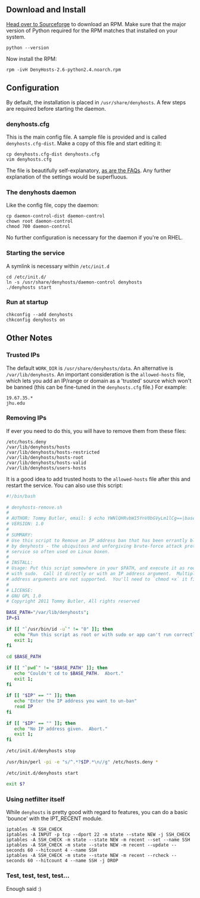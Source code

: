 Download and Install
--------------------

[Head over to
Sourceforge](http://sourceforge.net/project/showfiles.php?group_id=131204)
to download an RPM. Make sure that the major version of Python required
for the RPM matches that installed on your system.

    python --version

Now install the RPM:

    rpm -ivH DenyHosts-2.6-python2.4.noarch.rpm

Configuration
-------------

By default, the installation is placed in `/usr/share/denyhosts`. A few
steps are required before starting the daemon.

### denyhosts.cfg

This is the main config file. A sample file is provided and is called
`denyhosts.cfg-dist`. Make a copy of this file and start editing it:

    cp denyhosts.cfg-dist denyhosts.cfg  
    vim denyhosts.cfg

The file is beautifully self-explanatory, [as are the
FAQs](http://denyhosts.sourceforge.net/faq.html). Any further
explanation of the settings would be superfluous.

### The denyhosts daemon

Like the config file, copy the daemon:

    cp daemon-control-dist daemon-control  
    chown root daemon-control  
    chmod 700 daemon-control

No further configuration is necessary for the daemon if you're on RHEL.

### Starting the service

A symlink is necessary within `/etc/init.d`

    cd /etc/init.d/  
    ln -s /usr/share/denyhosts/daemon-control denyhosts  
    ./denyhosts start

### Run at startup

    chkconfig --add denyhosts  
    chkconfig denyhosts on

Other Notes
-----------

### Trusted IPs

The default `WORK_DIR` is `/usr/share/denyhosts/data`. An alternative is
`/var/lib/denyhosts`. An important consideration is the `allowed-hosts`
file, which lets you add an IP/range or domain as a 'trusted' source
which won't be banned (this can be fine-tuned in the `denyhosts.cfg`
file.) For example:

    19.67.35.*  
    jhu.edu

### Removing IPs

If ever you need to do this, you will have to remove them from these
files:

    /etc/hosts.deny  
    /var/lib/denyhosts/hosts  
    /var/lib/denyhosts/hosts-restricted  
    /var/lib/denyhosts/hosts-root  
    /var/lib/denyhosts/hosts-valid  
    /var/lib/denyhosts/users-hosts

It is a good idea to add trusted hosts to the `allowed-hosts` file after
this and restart the service. You can also use this script:

```bash
#!/bin/bash
 
# denyhosts-remove.sh
#
# AUTHOR: Tommy Butler, email: $ echo YWNlQHRvbW15YnV0bGVyLm1lCg==|base64 -d
# VERSION: 1.0
#
# SUMMARY:
# Use this script to Remove an IP address ban that has been errantly blacklisted
# by denyhosts - the ubiquitous and unforgiving brute-force attack protection
# service so often used on Linux boxen.
#
# INSTALL:
# Usage: Put this script somewhere in your $PATH, and execute it as root or
# with sudo.  Call it directly or with an IP address argument.  Multiple IP
# address arguments are not supported.  You'll need to `chmod +x` it first.
#
# LICENSE:
# GNU GPL 1.0
# Copyright 2011 Tommy Butler, All rights reserved
 
BASE_PATH="/var/lib/denyhosts";
IP=$1
 
if [[ "`/usr/bin/id -u`" != "0" ]]; then
   echo "Run this script as root or with sudo or app can't run correctly.  Aborted."
   exit 1;
fi
 
cd $BASE_PATH
 
if [[ "`pwd`" != "$BASE_PATH" ]]; then
   echo "Couldn't cd to $BASE_PATH.  Abort."
   exit 1;
fi
 
if [[ "$IP" == "" ]]; then
   echo "Enter the IP address you want to un-ban"
   read IP
fi
 
if [[ "$IP" == "" ]]; then
   echo "No IP address given.  Abort."
   exit 1;
fi
 
/etc/init.d/denyhosts stop
 
/usr/bin/perl -pi -e "s/^.*?$IP.*\n//g" /etc/hosts.deny *
 
/etc/init.d/denyhosts start
 
exit $?
```

### Using netfilter itself

While `denyhosts` is pretty good with regard to features, you can do a
basic 'bounce' with the IPT\_RECENT module.

    iptables -N SSH_CHECK  
    iptables -A INPUT -p tcp --dport 22 -m state --state NEW -j SSH_CHECK  
    iptables -A SSH_CHECK -m state --state NEW -m recent --set --name SSH  
    iptables -A SSH_CHECK -m state --state NEW -m recent --update --seconds 60 --hitcount 4 --name SSH  
    iptables -A SSH_CHECK -m state --state NEW -m recent --rcheck --seconds 60 --hitcount 4 --name SSH -j DROP

### Test, test, test, test...

Enough said :)
